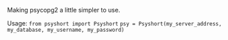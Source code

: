 Making psycopg2 a little simpler to use.

Usage:
`from psyshort import Psyshort`
`psy = Psyshort(my_server_address, my_database, my_username, my_password)`